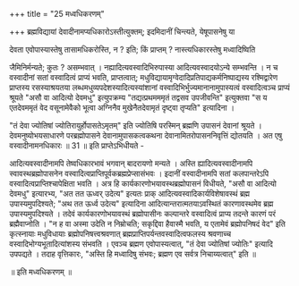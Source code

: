 +++
title = "25 मध्वधिकरणम्"

+++
ब्रह्मविद्यायां देवादीनामप्यधिकारोऽस्तीत्युक्तम्; इदमिदानीं चिन्त्यते, येषूपासनेषु या

देवता एवोपास्यास्तेषु तासामधिकरोस्ति, न ? इति; किं प्राप्तम् ? नास्त्यधिकारस्तेषु मध्वादिष्विति

जैमिनिर्मन्यते; कुतः ? असम्भवात् । नह्यादित्यवस्वादिभिरुपास्या आदित्यवस्वादयोऽन्ये सम्भवन्ति । न च वस्वादीनां सतां वस्वादित्वं प्राप्यं भवति, प्राप्तत्वात्; मधुविद्यायामृग्वेदादिप्रतिपाद्यकर्मनिष्पाद्यस्य रश्मिद्वारेण प्राप्तस्य रसस्याश्रयतया लब्धमधुव्यपदेशस्यादित्यस्यांशानां वस्वादिभिर्भुज्यमानानामुपास्यत्वं वस्वादित्वञ्च प्राप्यं श्रूयते "असौ वा आदित्यो देवमधु" इत्युपक्रम्य "तद्यत्प्रथमममृतं तद्वसव उपजीवन्ति" इत्युक्तवा "स य एतदेवममृतं वेद वसूनामेवैको भूत्वा अग्निनैव मुखेनैतदेवामृतं दृष्ट्वा तृप्यति" इत्यादिना ।

"तं देवा ज्योतिषां ज्योतिरायुर्होपासतेऽमृतम्" इति ज्योतिषि परस्मिन् ब्रह्मणि उपासनं देवानां श्रूयते । देवमनुष्योभयसाधारणे परब्रह्मोपासने देवानामुपासकत्वकथना देवानामितरोपासननिवृत्तिं द्योतयति । अत एषु वस्वादीनामनधिकारः ॥ 31 ॥ इति प्राप्तेऽभिधीयते -

आदित्यवस्वादीनामपि तेष्वधिकारभावं भगवान् बादरायणो मन्यते । अस्ति ह्यादित्यवस्वादीनामपि स्वावस्थब्रह्मोपासनेन वस्वादित्वप्राप्तिपूर्वकब्रह्मप्रेप्सासंभवः । इदानीं वस्वादीनामपि सतां कलपान्तरेऽपि वस्वादित्वप्राप्तिश्चापेक्षिता भवति । अत्र हि कार्यकारणोभयावस्थब्रह्मोपासनं विधीयते, "असौ वा आदित्यो देवमधु" इत्यारभ्य, "अत तत ऊध्वर् उदेत्य" इत्यतः प्राक् आदित्यवस्वादिकार्यविशेषावस्थं ब्रह्म उपास्यमुपदिश्यते; "अथ तत ऊर्ध्व उदेत्य" इत्यादिना आदित्यान्तरात्मतयाऽवस्थितं कारणावस्थमेव ब्रह्म उपास्यमुपदिश्यते । तदेवं कार्यकारणोभयावस्थं ब्रह्मोपासीनः कल्पान्तरे वस्वादित्वं प्राप्य तदन्ते कारणं परं ब्रह्मैवाप्नोति । "न ह वा अस्मा उदेति न निम्रोचति; सकृद्दिवा हैवास्मै भवति, य एतामेवं ब्रह्मोपनिषदं वेद" इति कृत्स्नायाः मधुविधायाः ब्रह्मोपनिषत्त्वश्रवणात् ब्रह्मप्राप्तिपर्यन्तवस्वादित्वफलस्य श्रवणाच्च वस्वादिभोग्यभूतादित्यांशस्य संभवति । एवञ्च ब्रह्मण एवोपास्यत्वात्, "तं देवा ज्योतिषां ज्योतिः" इत्यादि उपपद्यते । तदाह वृत्तिकारः, "अस्ति हि मध्वादिषु संभवः; ब्रह्मण एव सर्वत्र निचाय्यत्वात्" इति ॥

॥ इति मध्वधिकरणम् ॥